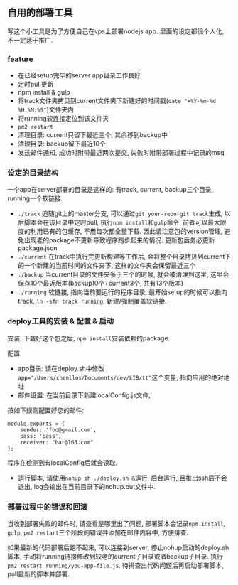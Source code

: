 ## 自用的部署工具
写这个小工具是为了方便自己在vps上部署nodejs app. 里面的设定都很个人化, 不一定适于推广.

### feature
* 在已经setup完毕的server app目录工作良好
* 定时pull更新
* npm install & gulp
* 将track文件夹拷贝到current文件夹下新建好的时间戳(`date "+%Y-%m-%d %H:%M:%S"`)文件夹内
* 将running软连接定位到该文件夹
* `pm2 restart`
* 清理目录: current只留下最近三个, 其余移到backup中
* 清理目录: backup留下最近10个
* 发送邮件通知, 成功时附带最近两次提交, 失败时附带部署过程中记录的msg

### 设定的目录结构
一个app在server部署的目录是这样的: 有track, current, backup三个目录, running一个软链接. 

* `./track` 追随git上的master分支, 可以通过`git your-repo-git track`生成, 以后脚本会在该目录中定时pull, 执行`npm install`和`gulp`命令, 前者可以最大限度的利用已有的包缓存, 不用每次都全量下载. 因此请注意包的version管理, 避免出现老的package不更新导致程序跑步起来的情况. 更新包后务必更新package.json
* `./current` 在track中执行完更新构建等工作后, 会将整个目录拷贝到current下的一个新建的当前时间的文件夹下, 这样的文件夹会保留最近三个
* `./backup` 当current目录的文件夹多于三个的时候, 就会被清理到这里, 这里会保存10个最近版本(backup10个+current3个, 共有13个版本)
* `./running` 软链接, 指向当前要运行的程序目录, 最开始setup的时候可以指向track, `ln -sfn track running`, 新建/强制覆盖软链接.

### deploy工具的安装 & 配置 & 启动
安装: 下载好这个包之后, `npm install`安装依赖的package.

配置: 

* app目录: 请在deploy.sh中修改`app="/Users/chenllos/Documents/dev/LIB/tt"`这个变量, 指向应用的绝对地址
* 邮件设置: 在当前目录下新建localConfig.js文件, 

按如下规则配置好您的邮件:

    module.exports = {
        sender: 'foo@gmail.com',
        pass: 'pass',
        receiver: "bar@163.com"
    };

程序在检测到有localConfig后就会读取.

* 运行脚本, 请使用`nohup sh ./deploy.sh &`运行, 后台运行, 且推出ssh后不会退出, log会输出在当前目录下的nohup.out文件中.

### 部署过程中的错误和回滚
当收到部署失败的邮件时, 请查看是哪里出了问题, 部署脚本会记录`npm install`,  `gulp`,  `pm2 restart`三个阶段的错误并添加在邮件内容中, 方便排查.

如果最新的代码部署后跑不起来, 可以连接到server, 停止nohup启动的deploy.sh脚本, 手动将running链接修改到较老的current子目录或者backup子目录. 执行`pm2 restart running/you-app-file.js`. 待排查出代码问题后再启动部署脚本, pull最新的脚本并部署.
